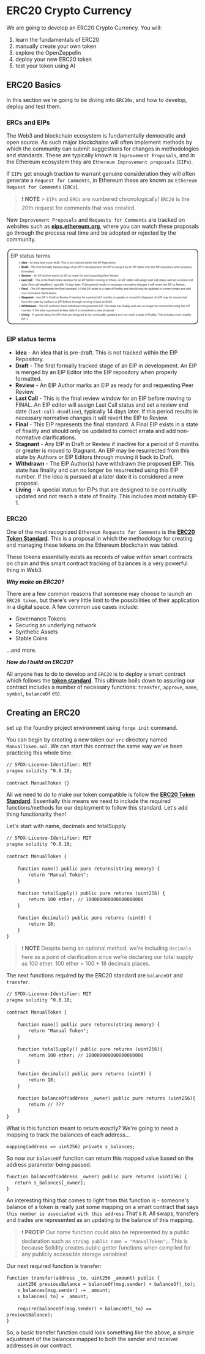 # ERC20 Crypto Currency

We are going to develop an ERC20 Crypto Currency. You will:

1. learn the fundamentals of ERC20
2. manually create your own token
3. explore the OpenZeppelin
4. deploy your new ERC20 token
5. test your token using AI

## ERC20 Basics

In this section we're going to be diving into `ERC20s`, and how to develop, deploy and test them.

### ERCs and EIPs

The Web3 and blockchain ecosystem is fundamentally democratic and open source. As such major blockchains will often implement methods by which the community can submit suggestions for changes in methodologies and standards. These are typically known is `Improvement Proposals`, and in the Ethereum ecosystem they are `Ethereum Improvement proposals` (`EIPs`).

If `EIPs` get enough traction to warrant genuine consideration they will often generate a `Request for Comments`, in Ethereum these are known as `Ethereum Request for Comments` (`ERCs`).

> ❗ **NOTE** > `EIPs` and `ERCs` are numbered chronologically! `ERC20` is the 20th request for comments that was created.

New `Improvement Proposals` and `Requests for Comments` are tracked on websites such as **[eips.ethereum.org](https://eips.ethereum.org/)**, where you can watch these proposals go through the process real time and be adopted or rejected by the community.

<img src='./images/erc20-basics1.png' />

### EIP status terms

* **Idea** - An idea that is pre-draft. This is not tracked within the EIP Repository.
* **Draft** - The first formally tracked stage of an EIP in development. An EIP is merged by an EIP Editor into the EIP repository when properly formatted.
* **Review** - An EIP Author marks an EIP as ready for and requesting Peer Review.
* **Last Call** - This is the final review window for an EIP before moving to FINAL. An EIP editor will assign Last Call status and set a review end date (`last-call-deadline`), typically 14 days later. If this period results in necessary normative changes it will revert the EIP to Review.
* **Final** - This EIP represents the final standard. A Final EIP exists in a state of finality and should only be updated to correct errata and add non-normative clarifications.
* **Stagnant** - Any EIP in Draft or Review if inactive for a period of 6 months or greater is moved to Stagnant. An EIP may be resurrected from this state by Authors or EIP Editors through moving it back to Draft.
* **Withdrawn** - The EIP Author(s) have withdrawn the proposed EIP. This state has finality and can no longer be resurrected using this EIP number. If the idea is pursued at a later date it is considered a new proposal.
* **Living** - A special status for EIPs that are designed to be continually updated and not reach a state of finality. This includes most notably EIP-1.

### ERC20

One of the most recognized `Ethereum Requests for Comments` is the **[ERC20 Token Standard](https://eips.ethereum.org/EIPS/eip-20)**. This is a proposal in which the methodology for creating and managing these tokens on the Ethereum blockchain was tabled.

These tokens essentially exists as records of value within smart contracts on chain and this smart contract tracking of balances is a very powerful thing in Web3.

_**Why make an ERC20?**_

There are a few common reasons that someone may choose to launch an `ERC20 token`, but there's very little limit to the possibilities of their application in a digital space. A few common use cases include:

* Governance Tokens
* Securing an underlying network
* Synthetic Assets
* Stable Coins

...and more.

_**How do I build an ERC20?**_

All anyone has to do to develop and `ERC20` is to deploy a smart contract which follows the **[token standard](https://eips.ethereum.org/EIPS/eip-20)**. This ultimate boils down to assuring our contract includes a number of necessary functions: `transfer`, `approve`, `name`, `symbol`, `balanceOf` etc.

## Creating an ERC20

set up the foundry project environment using `forge init` command.

You can begin by creating a new token our `src` directory named `ManualToken.sol`. We can start this contract the same way we've been practicing this whole time.

```solidity
// SPDX-License-Identifier: MIT
pragma solidity ^0.8.18;

contract ManualToken {}
```

All we need to do to make our token compatible is follow the **[ERC20 Token Standard](https://eips.ethereum.org/EIPS/eip-20)**. Essentially this means we need to include the required functions/methods for our deployment to follow this standard. Let's add thing functionality then!

Let's start with name, decimals and totalSupply

```solidity
// SPDX-License-Identifier: MIT
pragma solidity ^0.8.18;

contract ManualToken {

    function name() public pure returns(string memory) {
        return "Manual Token";
    }

    function totalSupply() public pure returns (uint256) {
        return 100 ether; // 100000000000000000000
    }

    function decimals() public pure returns (uint8) {
        return 18;
    }
}
```

> ❗ **NOTE**
> Despite being an optional method, we're including `decimals` here as a point of clarification since we're declaring our total supply as 100 ether. 100 ether = 100 + 18 decimals places.

The next functions required by the ERC20 standard are `balanceOf` and `transfer`.

```solidity
// SPDX-License-Identifier: MIT
pragma solidity ^0.8.18;

contract ManualToken {

    function name() public pure returns(string memory) {
        return "Manual Token";
    }

    function totalSupply() public pure returns (uint256){
        return 100 ether; // 100000000000000000000
    }

    function decimals() public pure returns (uint8) {
        return 18;
    }

    function balanceOf(address _owner) public pure returns (uint256){
        return // ???
    }
}
```

What is this function meant to return exactly? We're going to need a mapping to track the balances of each address...

```solidity
mapping(address => uint256) private s_balances;
```

So now our `balanceOf` function can return this mapped value based on the address parameter being passed.

```solidity
function balanceOf(address _owner) public pure returns (uint256) {
   return s_balances[_owner];
}
```

An interesting thing that comes to light from this function is - someone's balance of a token is really just some mapping on a smart contract that says `this number is associated with this address` That's it. All swaps, transfers and trades are represented as an updating to the balance of this mapping.

> ❗ **PROTIP**
> Our name function could also be represented by a public declaration such as `string public name = "ManualToken";`. This is because Solidity creates public getter functions when compiled for any publicly accessible storage variables!

Our next required function is transfer:

```solidity
function transfer(address _to, uint256 _amount) public {
    uint256 previousBalance = balanceOf(msg.sender) + balanceOf(_to);
    s_balances[msg.sender] -= _amount;
    s_balances[_to] = _amount;

    require(balanceOf(msg.sender) + balanceOf(_to) == previousBalance);
}
```

So, a basic transfer function could look something like the above, a simple adjustment of the balances mapped to both the sender and receiver addresses in our contract.
